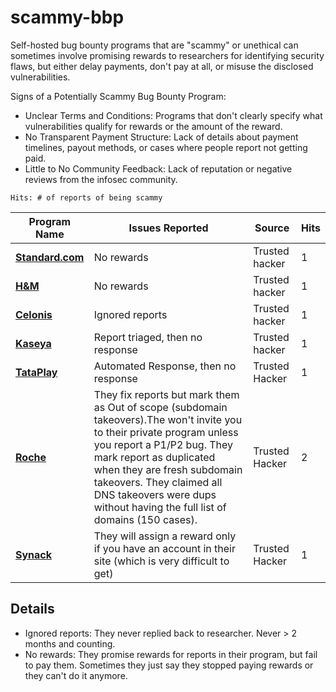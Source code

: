 # scammy-bbp
Self-hosted bug bounty programs that are "scammy" or unethical can sometimes involve promising rewards to researchers for identifying security flaws, but either delay payments, don't pay at all, or misuse the disclosed vulnerabilities. 


Signs of a Potentially Scammy Bug Bounty Program:

- Unclear Terms and Conditions: Programs that don't clearly specify what vulnerabilities qualify for rewards or the amount of the reward.
- No Transparent Payment Structure: Lack of details about payment timelines, payout methods, or cases where people report not getting paid.
- Little to No Community Feedback: Lack of reputation or negative reviews from the infosec community.

`Hits: # of reports of being scammy`

| Program Name              | Issues Reported                                        | Source     | Hits
|---------------------------|-------------------------------------------------------|----------------------------------| ------
| **[Standard.com](https://www.standard.com/get-to-know-standard/responsible-disclosure-program)**    | No rewards | Trusted hacker        | 1
| **[H&M](https://www.hm.com/security.txt)** | No rewards | Trusted hacker        | 1
| **[Celonis](https://www.celonis.com/pdf/vulnerability-disclosure-program/)** | Ignored reports | Trusted hacker        | 1
| **[Kaseya](https://www.kaseya.com/trust-center/vulnerability-disclosure-policy/)** | Report triaged, then no response| Trusted hacker     | 1 
| **[TataPlay](https://www.tataplay.com/bug-bounty-hunter)** | Automated Response, then no response | Trusted Hacker | 1
| **[Roche](https://hackerone.com/roche?type=team)** | They fix reports but mark them as Out of scope (subdomain takeovers).The won't invite you to their private program unless you report a P1/P2 bug. They mark report as duplicated when they are fresh subdomain takeovers. They claimed all DNS takeovers were dups without having the full list of domains (150 cases).  | Trusted Hacker | 2
| **[Synack](https://synack.responsibledisclosure.com/hc/en-us)** | They will assign a reward only if you have an account in their site (which is very difficult to get) | Trusted Hacker | 1


## Details

- Ignored reports: They never replied back to researcher. Never > 2 months and counting.
- No rewards: They promise rewards for reports in their program, but fail to pay them. Sometimes they just say they stopped paying rewards or they can't do it anymore. 
